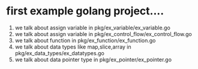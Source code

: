 # first example golang project....

1. we talk about assign variable in pkg/ex_variable/ex_variable.go
2. we talk about assign variable in pkg/ex_control_flow/ex_control_flow.go
3. we talk about function in pkg/ex_function/ex_function.go
4. we talk about data types like map,slice,array in pkg/ex_data_types/ex_datatypes.go
5. we talk about data pointer type in pkg/ex_pointer/ex_pointer.go